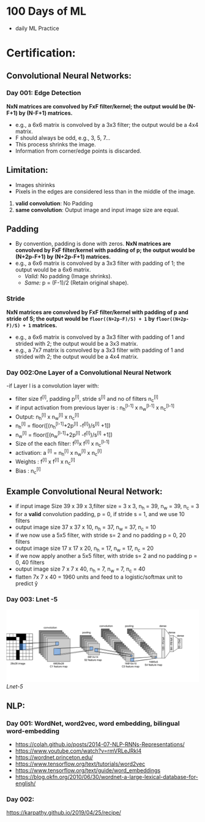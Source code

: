 # 100 Days of ML
- daily ML Practice

# Certification:

## Convolutional Neural Networks:

### Day 001: Edge Detection
**NxN matrices are convolved by FxF filter/kernel; the output would be (N-F+1) by (N-F+1) matrices.**
- e.g., a 6x6 matrix is convolved by a 3x3 filter; the output would be a 4x4 matrix.
- F should always be odd, e.g., 3, 5, 7...
- This process shrinks the image.
- Information from corner/edge points is discarded.

## Limitation:
- Images shirinks
- Pixels in the edges are considered less than in the middle of the image.

1. **valid convolution**: No Padding
2. **same convolution**: Output image and input image size are equal.
## Padding
- By convention, padding is done with zeros.
**NxN matrices are convolved by FxF filter/kernel with padding of p; the output would be (N+2p-F+1) by (N+2p-F+1) matrices.**
- e.g., a 6x6 matrix is convolved by a 3x3 filter with padding of 1; the output would be a 6x6 matrix.
  - *Valid:* No padding (Image shrinks).
  - *Same:* p = (F-1)/2 (Retain original shape).

### Stride
**NxN matrices are convolved by FxF filter/kernel with padding of p and stride of S; the output would be `floor((N+2p-F)/S) + 1` by `floor((N+2p-F)/S) + 1` matrices.**
- e.g., a 6x6 matrix is convolved by a 3x3 filter with padding of 1 and strided with 2; the output would be a 3x3 matrix.
- e.g., a 7x7 matrix is convolved by a 3x3 filter with padding of 1 and strided with 2; the output would be a 4x4 matrix.
  
### Day 002:One Layer of a Convolutional Neural Network

-if Layer l is a convolution layer with:
  - filter size f<sup>[l]</sup>, padding p<sup>[l]</sup>, stride s<sup>[l]</sup> and no of filters n<sub>c</sub><sup>[l]</sup>
  - if input activation from previous layer is : n<sub>h</sub><sup>[l-1]</sup> x n<sub>w</sub><sup>[l-1]</sup> x n<sub>c</sub><sup>[l-1]</sup>
  - Output: n<sub>h</sub><sup>[l]</sup> x n<sub>w</sub><sup>[l]</sup> x n<sub>c</sub><sup>[l]</sup>
  - n<sub>h</sub><sup>[l]</sup> = floor([(n<sub>h</sub><sup>[l-1]</sup>+2p<sup>[l]</sup> -f<sup>[l]</sup>)/s<sup>[l]</sup> +1])
  - n<sub>w</sub><sup>[l]</sup> = floor([(n<sub>w</sub><sup>[l-1]</sup>+2p<sup>[l]</sup> -f<sup>[l]</sup>)/s<sup>[l]</sup> +1])
  - Size of the each filter: f<sup>[l]</sup>x f<sup>[l]</sup> x n<sub>c</sub><sup>[l-1]</sup>
  - activation: a <sup>[l]</sup> =  n<sub>h</sub><sup>[l]</sup> x n<sub>w</sub><sup>[l]</sup> x n<sub>c</sub><sup>[l]</sup>
  - Weights : f<sup>[l]</sup> x f<sup>[l]</sup>  x n<sub>c</sub><sup>[l]</sup>
  - Bias : n<sub>c</sub><sup>[l]</sup>
  

## Example Convolutional Neural Network:
- if input image Size 39 x 39 x 3,filter size = 3 x 3, n<sub>h</sub> = 39, n<sub>w</sub> = 39, n<sub>c</sub> = 3
- for a **valid** convolution padding, p = 0, if stride s = 1, and we use 10 filters
- output image size 37 x 37 x 10,  n<sub>h</sub> = 37, n<sub>w</sub> = 37, n<sub>c</sub> = 10
- if we now use a 5x5 filter, with stride s= 2 and no padding p = 0, 20 filters
- output image size 17 x 17 x 20,  n<sub>h</sub> = 17, n<sub>w</sub> = 17, n<sub>c</sub> = 20
- if we now apply another a 5x5 filter, with stride s= 2 and no padding p = 0, 40 filters
- output image size 7 x 7 x 40,  n<sub>h</sub> = 7, n<sub>w</sub> = 7, n<sub>c</sub> = 40
-  flatten 7x 7 x 40 = 1960 units and feed to a logistic/softmax unit to predict ŷ


### Day 003: Lnet -5

<p>
    <img src="./lenet.svg" alt="Lnet-5">
    <em>Lnet-5</em>
</p>


## NLP:

### Day 001: WordNet, word2vec, word embedding, bilingual word-embedding
- https://colah.github.io/posts/2014-07-NLP-RNNs-Representations/
- https://www.youtube.com/watch?v=rmVRLeJRkl4
- https://wordnet.princeton.edu/
- https://www.tensorflow.org/text/tutorials/word2vec
- https://www.tensorflow.org/text/guide/word_embeddings
- https://blog.okfn.org/2010/06/30/wordnet-a-large-lexical-database-for-english/

### Day 002:
https://karpathy.github.io/2019/04/25/recipe/